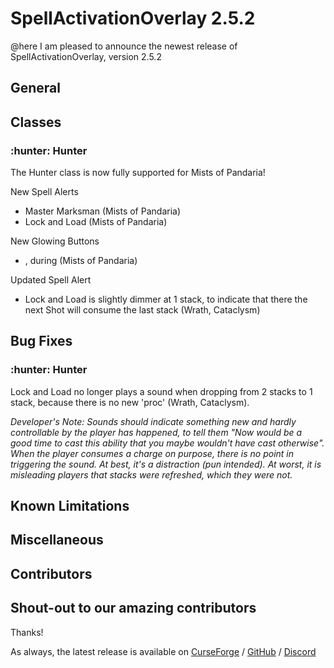 # SpellActivationOverlay 2.5.2
@here I am pleased to announce the newest release of SpellActivationOverlay, version 2.5.2
## General
## Classes
### :hunter:  Hunter
The Hunter class is now fully supported for Mists of Pandaria!

New Spell Alerts
- Master Marksman (Mists of Pandaria)
- Lock and Load (Mists of Pandaria)

New Glowing Buttons
- , during (Mists of Pandaria)

Updated Spell Alert
- Lock and Load is slightly dimmer at 1 stack, to indicate that there the next Shot will consume the last stack (Wrath, Cataclysm)
## Bug Fixes
### :hunter:  Hunter
Lock and Load no longer plays a sound when dropping from 2 stacks to 1 stack, because there is no new 'proc' (Wrath, Cataclysm).

_Developer's Note: Sounds should indicate something new and hardly controllable by the player has happened, to tell them "Now would be a good time to cast this ability that you maybe wouldn't have cast otherwise". When the player consumes a charge on purpose, there is no point in triggering the sound. At best, it's a distraction (pun intended). At worst, it is misleading players that stacks were refreshed, which they were not._
## Known Limitations
## Miscellaneous
## Contributors
Shout-out to our amazing contributors
- 
Thanks!

As always, the latest release is available on [CurseForge](https://www.curseforge.com/wow/addons/spellactivationoverlay) / [GitHub](https://github.com/ennvina/spellactivationoverlay/releases/latest) / [Discord](https://discord.com/channels/1013194771969355858/1379111832207228938)